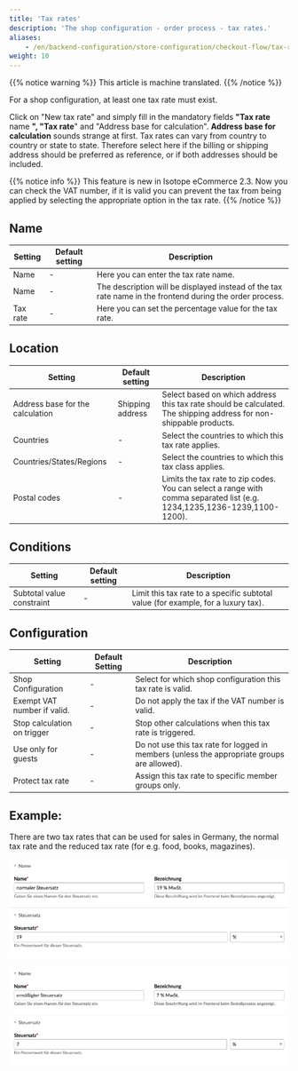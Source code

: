 ```yaml
---
title: 'Tax rates'
description: 'The shop configuration - order process - tax rates.'
aliases:
    - /en/backend-configuration/store-configuration/checkout-flow/tax-rates/
weight: 10
---
```


{{% notice warning %}}
This article is machine translated.
{{% /notice %}}

For a shop configuration, at least one tax rate must exist.

Click on "New tax rate" and simply fill in the mandatory fields **"Tax rate** name **", "Tax rate**" and "Address base for calculation". **Address base for calculation** sounds strange at first. Tax rates can vary from country to country or state to state. Therefore select here if the billing or shipping address should be preferred as reference, or if both addresses should be included.

{{% notice info %}}
 This feature is new in Isotope eCommerce 2.3. Now you can check the VAT number, if it is valid you can prevent the tax from being applied by selecting the appropriate option in the tax rate. 
{{% /notice %}}

## Name

<table><thead><tr><th>Setting</th><th>Default setting</th><th>Description</th></tr></thead><tbody><tr><td>Name</td><td>-</td><td>Here you can enter the tax rate name.</td></tr><tr><td>Name</td><td>-</td><td>The description will be displayed instead of the tax rate name in the frontend during the order process.</td></tr><tr><td>Tax rate</td><td>-</td><td>Here you can set the percentage value for the tax rate.</td></tr></tbody></table>

## Location

<table><thead><tr><th>Setting</th><th>Default setting</th><th>Description</th></tr></thead><tbody><tr><td>Address base for the calculation</td><td>Shipping address</td><td>Select based on which address this tax rate should be calculated. The shipping address for non-shippable products.</td></tr><tr><td>Countries</td><td>-</td><td>Select the countries to which this tax rate applies.</td></tr><tr><td>Countries/States/Regions</td><td>-</td><td>Select the countries to which this tax class applies.</td></tr><tr><td>Postal codes</td><td>-</td><td>Limits the tax rate to zip codes. You can select a range with comma separated list (e.g. 1234,1235,1236-1239,1100-1200).</td></tr></tbody></table>

## Conditions

<table><thead><tr><th>Setting</th><th>Default setting</th><th>Description</th></tr></thead><tbody><tr><td>Subtotal value constraint</td><td>-</td><td>Limit this tax rate to a specific subtotal value (for example, for a luxury tax).</td></tr></tbody></table>

## Configuration

<table><thead><tr><th>Setting</th><th>Default Setting</th><th>Description</th></tr></thead><tbody><tr><td>Shop Configuration</td><td>-</td><td>Select for which shop configuration this tax rate is valid.</td></tr><tr><td>Exempt VAT number if valid.</td><td>-</td><td>Do not apply the tax if the VAT number is valid.</td></tr><tr><td>Stop calculation on trigger</td><td>-</td><td>Stop other calculations when this tax rate is triggered.</td></tr><tr><td>Use only for guests</td><td>-</td><td>Do not use this tax rate for logged in members (unless the appropriate groups are allowed).</td></tr><tr><td>Protect tax rate</td><td>-</td><td>Assign this tax rate to specific member groups only.</td></tr></tbody></table>

## Example:

There are two tax rates that can be used for sales in Germany, the normal tax rate and the reduced tax rate (for e.g. food, books, magazines).

![Normal tax rate](steuersaetze_normal.png)

![Reduced tax rate](steuersaetze_ermaessigt.png)
